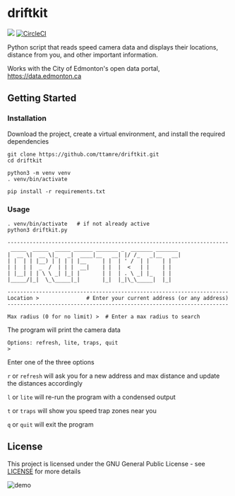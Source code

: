 # driftkit
<img src="https://img.shields.io/badge/python-3.12.3-blue" /> [![CircleCI](https://circleci.com/gh/ttamre/driftkit/tree/master.svg?style=shield)](https://circleci.com/gh/ttamre/driftkit/tree/master)


Python script that reads speed camera data and displays their locations, distance from you, and other important information.

Works with the City of Edmonton's open data portal, https://data.edmonton.ca


## Getting Started

### Installation
Download the project, create a virtual environment, and install the required dependencies
```
git clone https://github.com/ttamre/driftkit.git
cd driftkit

python3 -m venv venv
. venv/bin/activate

pip install -r requirements.txt
```

### Usage
```
. venv/bin/activate   # if not already active
python3 driftkit.py
```

```
----------------------------------------------------------------------
 _____  _____  _____ ______ _______ _  _______ _______ 
|  __ \|  __ \|_   _|  ____|__   __| |/ /_   _|__   __|
| |  | | |__) | | | | |__     | |  | ' /  | |    | |   
| |  | |  _  /  | | |  __|    | |  |  <   | |    | |   
| |__| | | \ \ _| |_| |       | |  | . \ _| |_   | |   
|_____/|_|  \_\_____|_|       |_|  |_|\_\_____|  |_|   
 
----------------------------------------------------------------------
Location >               # Enter your current address (or any address)
----------------------------------------------------------------------
```

```
Max radius (0 for no limit) >  # Enter a max radius to search
```



The program will print the camera data

```
Options: refresh, lite, traps, quit
>
```
Enter one of the three options

```r``` or ```refresh``` will ask you for a new address and max distance and update the distances accordingly

```l``` or ```lite``` will re-run the program with a condensed output

```t``` or ```traps``` will show you speed trap zones near you

```q``` or ```quit``` will exit the program

## License

This project is licensed under the GNU General Public License - see [LICENSE](LICENSE) for more details

![demo](demo.gif)